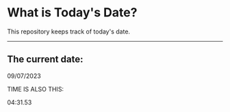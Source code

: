 # What is Today's Date?
This repository keeps track of today's date.
* * *
 
## The current date:  
 09/07/2023 
  
  
 TIME IS ALSO THIS: 
  
 04:31.53 
  
  
